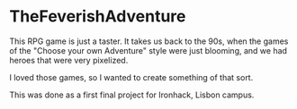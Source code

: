 # TheFeverishAdventure

This RPG game is just a taster. It takes us back to the 90s, 
when the games of the "Choose your own Adventure" style were just blooming, and we had heroes that were very pixelized.

I loved those games, so I wanted to create something of that sort.

This was done as a first final project for Ironhack, Lisbon campus.
